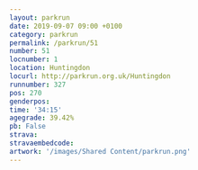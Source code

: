 ```yaml
---
layout: parkrun
date: 2019-09-07 09:00 +0100
category: parkrun
permalink: /parkrun/51
number: 51
locnumber: 1
location: Huntingdon
locurl: http://parkrun.org.uk/Huntingdon
runnumber: 327
pos: 270
genderpos: 
time: '34:15'
agegrade: 39.42%
pb: False
strava: 
stravaembedcode:
artwork: '/images/Shared Content/parkrun.png'
---
```

